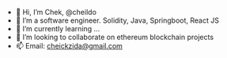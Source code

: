 - 👋 Hi, I’m Chek, @cheildo
- 👀 I’m a software engineer. Solidity, Java, Springboot, React JS
- 🌱 I’m currently learning ...
- 💞️ I’m looking to collaborate on ethereum blockchain projects
- 📫 Email: cheickzida@gmail.com

<!---
cheildo/cheildo is a ✨ special ✨ repository because its `README.md` (this file) appears on your GitHub profile.
You can click the Preview link to take a look at your changes.
--->
